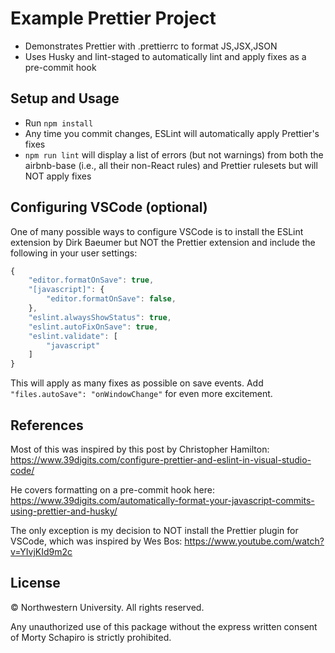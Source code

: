 # Example Prettier Project

* Demonstrates Prettier with .prettierrc to format JS,JSX,JSON
* Uses Husky and lint-staged to automatically lint and apply fixes as a pre-commit hook


## Setup and Usage

* Run `npm install`
* Any time you commit changes, ESLint will automatically apply Prettier's fixes
* `npm run lint` will display a list of errors (but not warnings) from both the airbnb-base (i.e., all their non-React rules) and Prettier rulesets but will NOT apply fixes


## Configuring VSCode (optional)

One of many possible ways to configure VSCode is to install the ESLint extension by Dirk Baeumer but NOT the Prettier extension and include the following in your user settings:

```javascript
{
    "editor.formatOnSave": true,
    "[javascript]": {
        "editor.formatOnSave": false,
    },
    "eslint.alwaysShowStatus": true,
    "eslint.autoFixOnSave": true,
    "eslint.validate": [
        "javascript"
    ]
}
```

This will apply as many fixes as possible on save events.  Add `"files.autoSave": "onWindowChange"` for even more excitement.


## References 

Most of this was inspired by this post by Christopher Hamilton: 
https://www.39digits.com/configure-prettier-and-eslint-in-visual-studio-code/

He covers formatting on a pre-commit hook here:
https://www.39digits.com/automatically-format-your-javascript-commits-using-prettier-and-husky/

The only exception is my decision to NOT install the Prettier plugin for VSCode, which was inspired by Wes Bos:
https://www.youtube.com/watch?v=YIvjKId9m2c


## License

&copy; Northwestern University.  All rights reserved.

Any unauthorized use of this package 
without the express written consent of Morty Schapiro 
is strictly prohibited.
